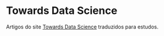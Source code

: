 # Towards Data Science
Artigos do site [Towards Data Science](https://towardsdatascience.com/) traduzidos para estudos.
